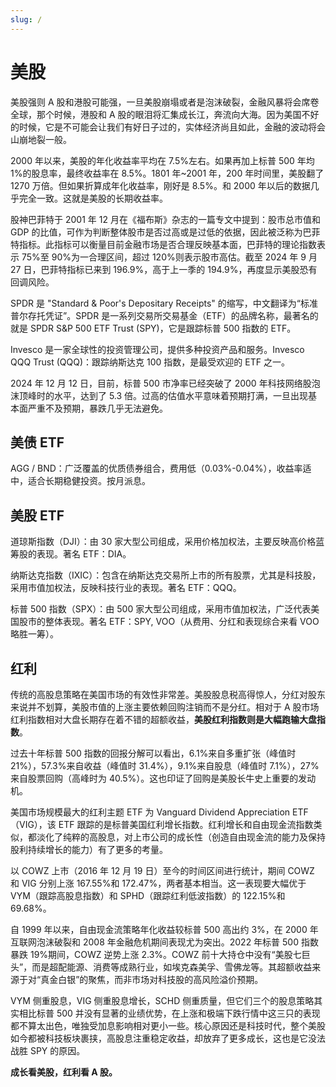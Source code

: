 ```yaml
---
slug: /
---
```


# 美股

美股强则 A 股和港股可能强，一旦美股崩塌或者是泡沫破裂，金融风暴将会席卷全球，那个时候，港股和 A 股的眼泪将汇集成长江，奔流向大海。因为美国不好的时候，它是不可能会让我们有好日子过的，实体经济尚且如此，金融的波动将会山崩地裂一般。

2000 年以来，美股的年化收益率平均在 7.5%左右。如果再加上标普 500 年均 1%的股息率，最终收益率在 8.5%。1801 年~2001 年，200 年时间里，美股翻了 1270 万倍。但如果折算成年化收益率，刚好是 8.5%。和 2000 年以后的数据几乎完全一致。这就是美股的长期收益率。

股神巴菲特于 2001 年 12 月在《福布斯》杂志的一篇专文中提到：股市总市值和 GDP 的比值，可作为判断整体股市是否过高或是过低的依据，因此被泛称为巴菲特指标。此指标可以衡量目前金融市场是否合理反映基本面，巴菲特的理论指数表示 75%至 90%为一合理区间，超过 120%则表示股市高估。截至 2024 年 9 月 27 日，巴菲特指标已来到 196.9%，高于上一季的 194.9%，再度显示美股恐有回调风险。

SPDR 是 "Standard & Poor's Depositary Receipts" 的缩写，中文翻译为“标准普尔存托凭证”。SPDR 是一系列交易所交易基金（ETF）的品牌名称，最著名的就是 SPDR S&P 500 ETF Trust (SPY)，它是跟踪标普 500 指数的 ETF。

Invesco 是一家全球性的投资管理公司，提供多种投资产品和服务。Invesco QQQ Trust (QQQ)：跟踪纳斯达克 100 指数，是最受欢迎的 ETF 之一。

2024 年 12 月 12 日，目前，标普 500 市净率已经突破了 2000 年科技网络股泡沫顶峰时的水平，达到了 5.3 倍。过高的估值水平意味着预期打满，一旦出现基本面严重不及预期，暴跌几乎无法避免。

## 美债 ETF

AGG / BND：广泛覆盖的优质债券组合，费用低（0.03%-0.04%），收益率适中，适合长期稳健投资。按月派息。

## 美股 ETF

道琼斯指数（DJI）：由 30 家大型公司组成，采用价格加权法，主要反映高价格蓝筹股的表现。著名 ETF：DIA。

纳斯达克指数（IXIC）：包含在纳斯达克交易所上市的所有股票，尤其是科技股，采用市值加权法，反映科技行业的表现。著名 ETF：QQQ。

标普 500 指数（SPX）：由 500 家大型公司组成，采用市值加权法，广泛代表美国股市的整体表现。著名 ETF：SPY, VOO（从费用、分红和表现综合来看 VOO 略胜一筹）。

## 红利

传统的高股息策略在美国市场的有效性非常差。美股股息税高得惊人，分红对股东来说并不划算，美股市值的上涨主要依赖回购注销而不是分红。相对于 A 股市场红利指数相对大盘长期存在着不错的超额收益，**美股红利指数则是大幅跑输大盘指数**。

过去十年标普 500 指数的回报分解可以看出，6.1%来自多重扩张（峰值时 21%），57.3%来自收益（峰值时 31.4%），9.1%来自股息（峰值时 7.1%），27%来自股票回购（高峰时为 40.5%）。这也印证了回购是美股长牛史上重要的发动机。

美国市场规模最大的红利主题 ETF 为 Vanguard Dividend Appreciation ETF（VIG），该 ETF 跟踪的是标普美国红利增长指数。红利增长和自由现金流指数类似，都淡化了纯粹的高股息，对上市公司的成长性（创造自由现金流的能力及保持股利持续增长的能力）有了更多的考量。

以 COWZ 上市（2016 年 12 月 19 日）至今的时间区间进行统计，期间 COWZ 和 VIG 分别上涨 167.55%和 172.47%，两者基本相当。这一表现要大幅优于 VYM（跟踪高股息指数）和 SPHD（跟踪红利低波指数）的 122.15%和 69.68%。

自 1999 年以来，自由现金流策略年化收益较标普 500 高出约 3%，在 2000 年互联网泡沫破裂和 2008 年金融危机期间表现尤为突出。2022 年标普 500 指数暴跌 19%期间，COWZ 逆势上涨 2.3%。COWZ 前十大持仓中没有“美股七巨头”，而是超配能源、消费等成熟行业，如埃克森美孚、雪佛龙等。其超额收益来源于对“真金白银”的聚焦，而非市场对科技股的高风险溢价预期。

VYM 侧重股息，VIG 侧重股息增长，SCHD 侧重质量，但它们三个的股息策略其实相比标普 500 并没有显著的业绩优势，在上涨和极端下跌行情中这三只的表现都不算太出色，唯独受加息影响相对更小一些。核心原因还是科技时代，整个美股如今都被科技板块裹挟，高股息注重稳定收益，却放弃了更多成长，这也是它没法战胜 SPY 的原因。

**成长看美股，红利看 A 股。**
